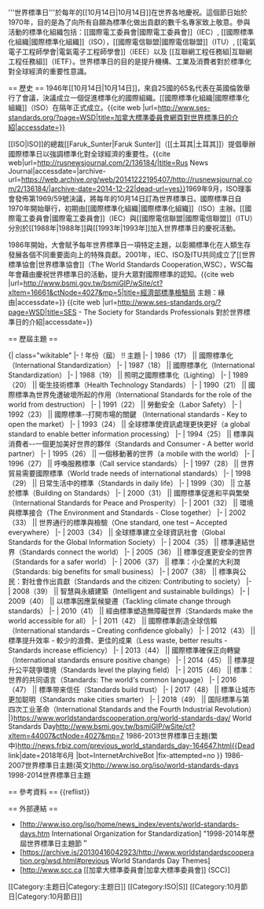 '''世界標準日'''於每年的[[10月14日|10月14日]]在世界各地慶祝。這個節日始於1970年，目的是為了向所有自願為標準化做出貢獻的數千名專家致上敬意。參與活動的標準化組織包括：[[國際電工委員會|國際電工委員會]]（IEC）, [[國際標準化組織|國際標準化組織]]（ISO），[[國際電信聯盟|國際電信聯盟]]（ITU）, [[電氣電子工程師學會|電氣電子工程師學會]]（IEEE）以及 [[互聯網工程任務組|互聯網工程任務組]]（IETF）。世界標準日的目的是提升機構、工業及消費者對於標準化對全球經濟的重要性意識。

== 歷史 ==
1946年[[10月14日|10月14日]]，來自25國的65名代表在英國倫敦舉行了會議，決議成立一個促進標準化的國際組織。[[國際標準化組織|國際標準化組織]]（ISO）在隔年正式成立。<ref>{{cite web |url=http://www.ses-standards.org/?page=WSD|title=加拿大標準委員會網頁對世界標準日的介紹|accessdate=}}</ref>

[[ISO|ISO]]的總裁[[Faruk_Sunter|Faruk Sunter]]（[[土耳其|土耳其]]）提倡舉辦國際標準日以強調標準化對全球經濟的重要性。<ref>{{cite web|url=http://rusnewsjournal.com/2/136184/|title=Rus News Journal|accessdate=|archive-url=https://web.archive.org/web/20141222195407/http://rusnewsjournal.com/2/136184/|archive-date=2014-12-22|dead-url=yes}}</ref>1969年9月，ISO理事會發佈第1969/59號決議，將每年的10月14日訂為世界標準日。國際標準日自1970年開始舉行，初期由[[國際標準化組織|國際標準化組織]]（ISO）主辦。[[國際電工委員會|國際電工委員會]]（IEC）與[[國際電信聯盟|國際電信聯盟]]（ITU）分別於[[1988年|1988年]]與[[1993年|1993年]]加入世界標準日的慶祝活動。

1986年開始，大會賦予每年世界標準日一項特定主題，以彰顯標準化在人類生存發展各個不同重要面向上的特殊貢獻。2001年，IEC、ISO及ITU共同成立了[[世界標準協會|世界標準協會]]（The World Standards Cooperation,WSC），WSC每年會藉由慶祝世界標準日的活動，提升大眾對國際標準的認知。<ref>{{cite web |url=http://www.bsmi.gov.tw/bsmiGIP/wSite/ct?xItem=16661&ctNode=4027&mp=5|title=經濟部標準檢驗局  主題：緣由|accessdate=}}</ref> <ref>{{cite web |url=http://www.ses-standards.org/?page=WSD|title=SES - The Society for Standards Professionals 對於世界標準日的介紹|accessdate=}}</ref>

== 歷屆主題 ==

{| class="wikitable"
|-
! 年份（屆） !! 主題
|-
| 1986（17） || 國際標準化（International Standardization）
|-
| 1987（18） || 國際標準化（International Standardization）
|-
| 1988（19） || 照明之國際標準化（Lighting）
|-
| 1989（20） || 衛生技術標準（Health Technology Standards）
|-
| 1990（21） || 國際標準為世界免遭破壞所起的作用（International Standards for the role of the world from destruction）
|-
| 1991（22） || 勞動安全（Labor Safety）
|-
| 1992（23） || 國際標準--打開市場的關鍵 （International standards - Key to open the market）
|-
| 1993（24） || 全球標準使資訊處理更快更好（a global standard to enable better information processing）
|-
| 1994（25） || 標準與消費者--一個更加美好世界的夥伴（Standards and Consumer - A better world partner）
|-
| 1995（26） || 一個移動著的世界（a mobile with the world）
|-
| 1996（27） || 呼喚服務標準（Call service standards）
|-
| 1997（28） || 世界貿易需要國際標準（World trade needs of international standards）
|-
| 1998（29） || 日常生活中的標準（Standards in daily life）
|-
| 1999（30） || 立基於標準（Building on Standards）
|-
| 2000（31） || 國際標準促進和平與繁榮（International Standards for Peace and Prosperity）
|-
| 2001（32） || 環境與標準接合（The Environment and Standards - Close together）
|-
| 2002（33） || 世界通行的標準與檢驗（One standard, one test – Accepted everywhere）
|-
| 2003（34） || 全球標準建立全球資訊社會（Global Standards for the Global Information Society）
|-
| 2004（35） || 標準連結世界（Standards connect the world）
|-
| 2005（36） || 標準促進更安全的世界（Standards for a safer world）
|-
| 2006（37） || 標準：小企業的大利潤（Standards: big benefits for small business）
|-
| 2007（38） || 標準與公民：對社會作出貢獻（Standards and the citizen: Contributing to society）
|-
| 2008（39） || 智慧與永續建築（Intelligent and sustainable buildings）
|-
| 2009（40） || 以標準因應氣候變遷（Tackling climate change through standards）
|-
| 2010（41） || 經由標準塑造無障礙世界（Standards make the world accessible for all）
|-
| 2011（42） || 國際標準創造全球信賴（International standards – Creating confidence globally）
|-
| 2012（43） || 標準提升效率 - 較少的浪費、更佳的成果（Less waste, better results - Standards increase efficiency）
|-
| 2013（44） || 國際標準確保正向轉變（International standards ensure positive change）
|-
| 2014（45） || 標準提升公平競爭環境（Standards level the playing field）
|-
| 2015（46） || 標準：世界的共同语言（Standards: The world's common language）
|-
| 2016（47） || 標準带来信任（Standards build trust）
|-
| 2017（48） || 標準让城市更加聪明（Standards make cities smarter）
|-
| 2018（49） || 国际標準与第四次工业革命（International Standards and the Fourth Industrial Revolution）
|}<ref>https://www.worldstandardscooperation.org/world-standards-day/ World Standards Day</ref><ref>http://www.bsmi.gov.tw/bsmiGIP/wSite/ct?xItem=44007&ctNode=4027&mp=7 1986-2013世界標準日主題(繁中)</ref><ref>http://news.frbiz.com/previous_world_standards_day-164647.html{{Dead link|date=2018年6月 |bot=InternetArchiveBot |fix-attempted=no }} 1986-2007世界標準日主題(英文)</ref><ref>http://www.iso.org/iso/world-standards-days 1998-2014世界標準日主題</ref>

== 參考資料 ==
{{reflist}}

== 外部連結 ==
* [http://www.iso.org/iso/home/news_index/events/world-standards-days.htm International Organization for Standardization] "1998-2014年歷屆世界標準日主題節＂
* [https://archive.is/20130416042923/http://www.worldstandardscooperation.org/wsd.html#previous World Standards Day Themes]
* [http://www.scc.ca [[加拿大標準委員會|加拿大標準委員會]] (SCC)]

[[Category:主题日|Category:主题日]]
[[Category:ISO|S]]
[[Category:10月節日|Category:10月節日]]